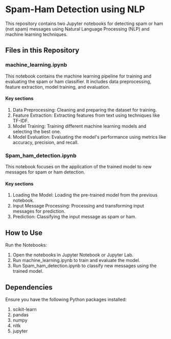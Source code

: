 
# Spam-Ham Detection using NLP
This repository contains two Jupyter notebooks for detecting spam or ham (not spam) messages using Natural Language Processing (NLP) and machine learning techniques.


## Files in this Repository

###  machine_learning.ipynb

This notebook contains the machine learning pipeline for training and evaluating the spam or ham classifier. It includes data preprocessing, feature extraction, model training, and evaluation.
#### Key sections
1. Data Preprocessing: Cleaning and preparing the dataset for training.
2. Feature Extraction: Extracting features from text using techniques like TF-IDF.
3. Model Training: Training different machine learning models and selecting the best one.
4. Model Evaluation: Evaluating the model's performance using metrics like accuracy, precision, and recall.

### Spam_ham_detection.ipynb
This notebook focuses on the application of the trained model to new messages for spam or ham detection.
#### Key sections

1. Loading the Model: Loading the pre-trained model from the previous notebook.
2. Input Message Processing: Processing and transforming input messages for prediction.
3. Prediction: Classifying the input message as spam or ham.




## How to Use

Run the Notebooks:

1. Open the notebooks in Jupyter Notebook or Jupyter Lab.
2. Run machine_learning.ipynb to train and evaluate the model.
3. Run Spam_ham_detection.ipynb to classify new messages using the trained model.
## Dependencies

Ensure you have the following Python packages installed:

1. scikit-learn
2. pandas
3. numpy
4. nltk
5. jupyter
